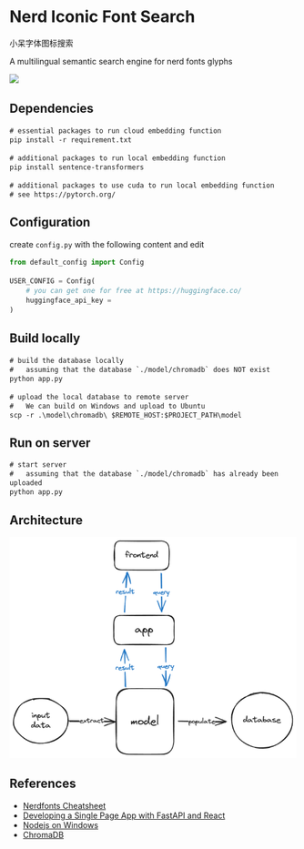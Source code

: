 # Nerd Iconic Font Search

小呆字体图标搜索

A multilingual semantic search engine for nerd fonts glyphs

![](https://img.shields.io/badge/python-3.11-yellow)

## Dependencies

```shell
# essential packages to run cloud embedding function
pip install -r requirement.txt

# additional packages to run local embedding function
pip install sentence-transformers

# additional packages to use cuda to run local embedding function
# see https://pytorch.org/
```

## Configuration

create `config.py` with the following content and edit

```python
from default_config import Config

USER_CONFIG = Config(
    # you can get one for free at https://huggingface.co/
    huggingface_api_key =
)
```

## Build locally

```shell
# build the database locally
#   assuming that the database `./model/chromadb` does NOT exist
python app.py

# upload the local database to remote server
#   We can build on Windows and upload to Ubuntu
scp -r .\model\chromadb\ $REMOTE_HOST:$PROJECT_PATH\model
```

## Run on server

```shell
# start server
#   assuming that the database `./model/chromadb` has already been uploaded
python app.py
```

## Architecture

![](./docs/modules.png)

## References

- [Nerdfonts Cheatsheet](https://www.nerdfonts.com/cheat-sheet)
- [Developing a Single Page App with FastAPI and React](https://testdriven.io/blog/fastapi-react/)
- [Nodejs on Windows](https://learn.microsoft.com/zh-cn/windows/dev-environment/javascript/nodejs-on-windows)
- [ChromaDB](https://docs.trychroma.com/)
